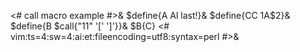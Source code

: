 <# call macro example #>&
$define{A Al last!}&
$define{CC $1$A$2}&
$define{B $call{"$1$1" '[' ']'}}&
$B{C}
<#
vim:ts=4:sw=4:ai:et:fileencoding=utf8:syntax=perl
#>&
